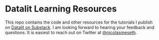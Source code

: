 # Datalit Learning Resources

This repo contains the code and other resources for the tutorials I publish on [Datalit on Substack](https://datalit.substack.com/). I am looking forward to hearing your feedback and questions. It is easiest to reach out on Twitter at [@nicolasmeseth](https://twitter.com/nicolasmeseth).
